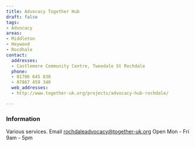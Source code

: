 ```yaml
---
title: Advocacy Together Hub
draft: false
tags:
- Advocacy
areas:
- Middleton
- Heywood
- Rocdhale
contact:
  addresses:
  - Castlemere Community Centre, Tweedale St Rochdale
  phone:
  - 01706 645 830
  - 07867 459 340
  web_addresses:
  - http://www.together-uk.org/projects/advocacy-hub-rochdale/

---
```


### Information
Various services.
Email  rochdaleadvocacy@together-uk.org
Open Mon - Fri  9am - 5pm